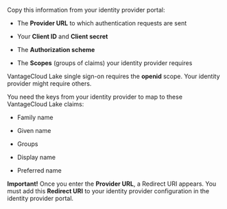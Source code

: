
Copy this information from your identity provider portal:

-   The **Provider URL** to which authentication requests are sent

-   Your **Client ID** and **Client secret**

-   The **Authorization scheme**

-   The **Scopes** (groups of claims) your identity provider requires


VantageCloud Lake single sign-on requires the **openid** scope. Your identity provider might require others.

You need the keys from your identity provider to map to these VantageCloud Lake claims:

-   Family name

-   Given name

-   Groups

-   Display name

-   Preferred name


**Important!** Once you enter the **Provider URL**, a Redirect URI appears. You must add this **Redirect URI** to your identity provider configuration in the identity provider portal.

